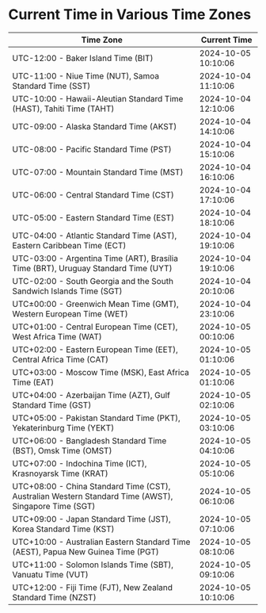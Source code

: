 # Current Time in Various Time Zones

| Time Zone | Current Time |
|-----------|--------------|
| UTC-12:00 - Baker Island Time (BIT) | 2024-10-05 10:10:06 |
| UTC-11:00 - Niue Time (NUT), Samoa Standard Time (SST) | 2024-10-04 11:10:06 |
| UTC-10:00 - Hawaii-Aleutian Standard Time (HAST), Tahiti Time (TAHT) | 2024-10-04 12:10:06 |
| UTC-09:00 - Alaska Standard Time (AKST) | 2024-10-04 14:10:06 |
| UTC-08:00 - Pacific Standard Time (PST) | 2024-10-04 15:10:06 |
| UTC-07:00 - Mountain Standard Time (MST) | 2024-10-04 16:10:06 |
| UTC-06:00 - Central Standard Time (CST) | 2024-10-04 17:10:06 |
| UTC-05:00 - Eastern Standard Time (EST) | 2024-10-04 18:10:06 |
| UTC-04:00 - Atlantic Standard Time (AST), Eastern Caribbean Time (ECT) | 2024-10-04 19:10:06 |
| UTC-03:00 - Argentina Time (ART), Brasília Time (BRT), Uruguay Standard Time (UYT) | 2024-10-04 19:10:06 |
| UTC-02:00 - South Georgia and the South Sandwich Islands Time (SGT) | 2024-10-04 20:10:06 |
| UTC±00:00 - Greenwich Mean Time (GMT), Western European Time (WET) | 2024-10-04 23:10:06 |
| UTC+01:00 - Central European Time (CET), West Africa Time (WAT) | 2024-10-05 00:10:06 |
| UTC+02:00 - Eastern European Time (EET), Central Africa Time (CAT) | 2024-10-05 01:10:06 |
| UTC+03:00 - Moscow Time (MSK), East Africa Time (EAT) | 2024-10-05 01:10:06 |
| UTC+04:00 - Azerbaijan Time (AZT), Gulf Standard Time (GST) | 2024-10-05 02:10:06 |
| UTC+05:00 - Pakistan Standard Time (PKT), Yekaterinburg Time (YEKT) | 2024-10-05 03:10:06 |
| UTC+06:00 - Bangladesh Standard Time (BST), Omsk Time (OMST) | 2024-10-05 04:10:06 |
| UTC+07:00 - Indochina Time (ICT), Krasnoyarsk Time (KRAT) | 2024-10-05 05:10:06 |
| UTC+08:00 - China Standard Time (CST), Australian Western Standard Time (AWST), Singapore Time (SGT) | 2024-10-05 06:10:06 |
| UTC+09:00 - Japan Standard Time (JST), Korea Standard Time (KST) | 2024-10-05 07:10:06 |
| UTC+10:00 - Australian Eastern Standard Time (AEST), Papua New Guinea Time (PGT) | 2024-10-05 08:10:06 |
| UTC+11:00 - Solomon Islands Time (SBT), Vanuatu Time (VUT) | 2024-10-05 09:10:06 |
| UTC+12:00 - Fiji Time (FJT), New Zealand Standard Time (NZST) | 2024-10-05 10:10:06 |
